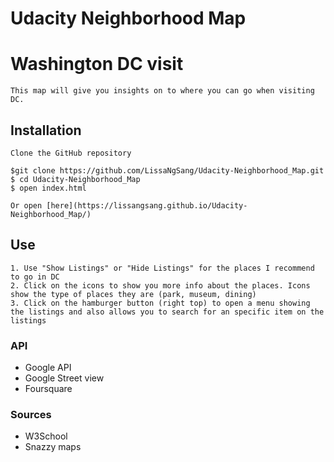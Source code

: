Udacity Neighborhood Map
===============================
# Washington DC visit

    This map will give you insights on to where you can go when visiting DC.

## Installation
    Clone the GitHub repository

    $git clone https://github.com/LissaNgSang/Udacity-Neighborhood_Map.git
    $ cd Udacity-Neighborhood_Map
    $ open index.html

    Or open [here](https://lissangsang.github.io/Udacity-Neighborhood_Map/)

## Use
    1. Use "Show Listings" or "Hide Listings" for the places I recommend to go in DC
    2. Click on the icons to show you more info about the places. Icons show the type of places they are (park, museum, dining)
    3. Click on the hamburger button (right top) to open a menu showing the listings and also allows you to search for an specific item on the listings

### API
  * Google API
  * Google Street view
  * Foursquare

### Sources
  * W3School
  * Snazzy maps
